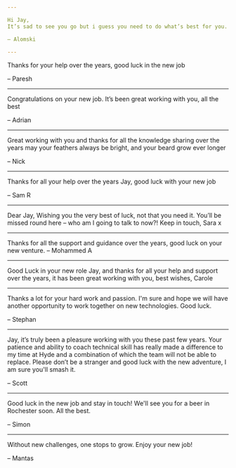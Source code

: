 ```yaml
---

Hi Jay,
It’s sad to see you go but i guess you need to do what’s best for you. Thank you for all the support you have given throughout my Hyde journey. Without you and Tiz I would not be in the position I’m in. All the best and good luck. 

– Alomski

---
```


Thanks for your help over the years, good luck in the new job 

– Paresh

---

Congratulations on your new job. It’s been great working with you, all the best 

– Adrian

---

Great working with you and thanks for all the knowledge sharing over the years
may your feathers always be bright, and your beard grow ever longer 

– Nick

---

Thanks for all your help over the years Jay, good luck with your new job 

– Sam R

---

Dear Jay,
Wishing you the very best of luck, not that you need it. You’ll be missed round here – who am I going to talk to now?!
Keep in touch,
Sara x

---
Thanks for all the support and guidance over the years, good luck on your new venture. 
– Mohammed A

---

Good Luck in your new role Jay, and thanks for all your help and support over the years, it has been great working with you, 
best wishes, Carole

---

Thanks a lot for your hard work and passion. I'm sure and hope we will have another opportunity to work together on new technologies. Good luck. 

– Stephan

---

Jay, it’s truly been a pleasure working with you these past few years. Your patience and ability to coach technical skill has really made a difference to my time at Hyde and a combination of which the team will not be able to replace.
Please don’t be a stranger and good luck with the new adventure, I am sure you'll smash it. 

– Scott

---

Good luck in the new job and stay in touch! We'll see you for a beer in Rochester soon. All the best. 

– Simon

---

Without new challenges, one stops to grow. Enjoy your new job!

– Mantas